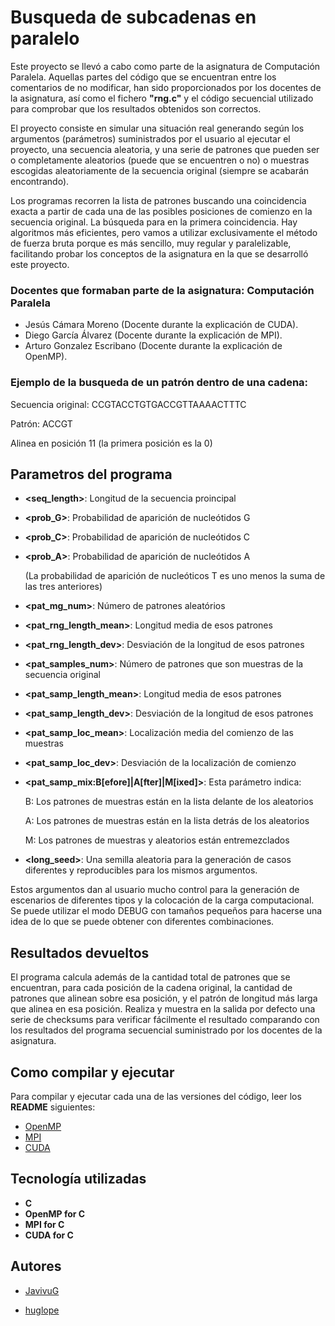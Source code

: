 # Busqueda de subcadenas en paralelo

Este proyecto se llevó a cabo como parte de la asignatura de Computación Paralela. Aquellas partes del código que se encuentran entre los 
comentarios de no modificar, han sido proporcionados por los docentes de la asignatura, así como el fichero **"rng.c"** y el código secuencial
utilizado para comprobar que los resultados obtenidos son correctos.

El proyecto consiste en simular una situación real generando según los argumentos (parámetros) suministrados por el usuario al ejecutar el proyecto, 
una secuencia aleatoria, y una serie de patrones que pueden ser o completamente aleatorios (puede que se encuentren o no) 
o muestras escogidas aleatoriamente de la secuencia original (siempre se acabarán encontrando).

Los programas recorren la lista de patrones buscando una coincidencia exacta a partir de cada una de las posibles posiciones de
comienzo en la secuencia original. La búsqueda para en la primera coincidencia. Hay algoritmos más eficientes, pero vamos a
utilizar exclusivamente el método de fuerza bruta porque es más sencillo, muy regular y paralelizable, facilitando probar los
conceptos de la asignatura en la que se desarrolló este proyecto.

### Docentes que formaban parte de la asignatura: Computación Paralela
- Jesús Cámara Moreno (Docente durante la explicación de CUDA).
- Diego García Álvarez (Docente durante la explicación de MPI).
- Arturo Gonzalez Escribano (Docente durante la explicación de OpenMP).

### Ejemplo de la busqueda de un patrón dentro de una cadena:

Secuencia original: CCGTACCTGTGACCGTTAAAACTTTC

Patrón: ACCGT

Alinea en posición 11 (la primera posición es la 0)

## Parametros del programa
- **<seq_length>**: Longitud de la secuencia proincipal
- **<prob_G>**: Probabilidad de aparición de nucleótidos G
- **<prob_C>**: Probabilidad de aparición de nucleótidos C
- **<prob_A>**: Probabilidad de aparición de nucleótidos A

  (La probabilidad de aparición de nucleóticos T es uno menos la suma de las tres anteriores)
- **<pat_mg_num>**: Número de patrones aleatórios
- **<pat_rng_length_mean>**: Longitud media de esos patrones
- **<pat_rng_length_dev>**: Desviación de la longitud de esos patrones
- **<pat_samples_num>**: Número de patrones que son muestras de la secuencia original
- **<pat_samp_length_mean>**: Longitud media de esos patrones
- **<pat_samp_length_dev>**: Desviación de la longitud de esos patrones
- **<pat_samp_loc_mean>**: Localización media del comienzo de las muestras
- **<pat_samp_loc_dev>**: Desviación de la localización de comienzo
- **<pat_samp_mix:B[efore]|A[fter]|M[ixed]>**: Esta parámetro indica:

  B: Los patrones de muestras están en la lista delante de los aleatorios
  
  A: Los patrones de muestras están en la lista detrás de los aleatorios
  
  M: Los patrones de muestras y aleatorios están entremezclados
  
- **<long_seed>**: Una semilla aleatoria para la generación de casos diferentes y reproducibles para los mismos argumentos.

Estos argumentos dan al usuario mucho control para la generación de escenarios de diferentes tipos y la colocación de la carga
computacional. Se puede utilizar el modo DEBUG con tamaños pequeños para hacerse una idea de lo que se puede obtener con diferentes combinaciones.

## Resultados devueltos

El programa calcula además de la cantidad total de patrones que se encuentran, para cada posición de la cadena original, la
cantidad de patrones que alinean sobre esa posición, y el patrón de longitud más larga que alinea en esa posición. Realiza y
muestra en la salida por defecto una serie de checksums para verificar fácilmente el resultado comparando con los resultados
del programa secuencial suministrado por los docentes de la asignatura.


## Como compilar y ejecutar

Para compilar y ejecutar cada una de las versiones del código, leer los **README** siguientes:

- [OpenMP](https://github.com/huglope/Busqueda-de-subcadena-en-paralelo/blob/master/Practica_OpenMP/README.md)
- [MPI](https://github.com/huglope/Busqueda-de-subcadena-en-paralelo/blob/master/Practica_MPI/README.md)
- [CUDA](https://github.com/huglope/Busqueda-de-subcadena-en-paralelo/blob/master/Practica_CUDA/README.md)

## Tecnología utilizadas

- **C**
- **OpenMP for C**
- **MPI for C**
- **CUDA for C**

## Autores

- [JavivuG](https://github.com/JavivuG/)
  
- [huglope](https://github.com/huglope/)


